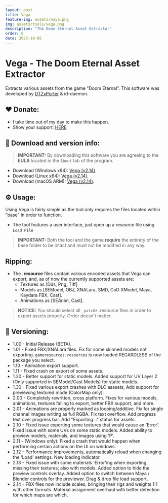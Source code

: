 ```yaml
---
layout: post
title: Vega
feature-img: assets/maya.png
img: assets/tools/vega.png
description: "The Doom Eternal Asset Extractor"
order: 0
date: 2023-10-05
---
```


# Vega - The Doom Eternal Asset Extractor
Extracts various assets from the game "Doom Eternal". This software was developed by [DTZxPorter](https://twitter.com/dtzxporter) & id-daemon.

## ❤️ Donate:
- I take time out of my day to make this happen.
- Show your support: [HERE](https://dtzxporter.com/donate)

## 💾 Download and version info:

> **IMPORTANT:** By downloading this software you are agreeing to the **EULA** located in the `About` tab of the program.

- Download (Windows x64): [Vega (v2.14)](https://mega.nz/file/tIYgCSTT#Vc0AZpEPsLl0mUm7yEvUp0xWjLzomnjpAQhzFXAekTc).
- Download (Linux x64): [Vega (v2.14)](https://mega.nz/file/MNZWhYwS#6lnOZ5CpWSv7sLcTylZ9D0xitAtJ-0dvLukdWMHHaY0).
- Download (macOS ARM): [Vega (v2.14)](https://mega.nz/file/tBZDxYxC#9MIZlhiwx73lywWzs19n2NxzdNDWcmJ-anzn7EN24XM).

## ⚙️ Usage:
Using Vega is fairly simple as the tool only requires the files located within "base" in order to function.

- The tool features a user interface, just open up a resource file using `Load File`

> **IMPORTANT:** Both the tool and the game **require** the entirety of the base folder to be intact and must not be modified in any way.

## Ripping:
- The **.resource** files contain various encoded assets that Vega can export; and, as of now the currently supported assets are:
  - Textures as [Dds, Png, Tiff]
  - Models as [SEModel, OBJ, XNALara, SMD, CoD XModel, Maya, Kaydara FBX, Cast].
  - Animations as [SEAnim, Cast].

> **NOTICE:** You should select all `_patchX` .resource files in order to export assets properly. Order doesn't matter.

## 📌 Versioning:
- 1.00 - Initial Release (BETA).
- 1.01 - Fixed FBX/XNALara files. Fix for some skinned models not exporting. `gameresources.resources` is now loaded REGARDLESS of the package you select.
- 1.10 - Animation export support.
- 1.11 - Fixed crash on export of some assets.
- 1.20 - Better support for static models. Added support for UV Layer 2 (Only supported in SEModel/Cast Models) for static models.
- 1.30 - Fixed various export crashes with DLC aassets, Add support for previewing textured mode (ColorMap only).
- 2.00 - Completely rewritten, cross platform. Fixes for various models, animations, textures failing to export, better FBX support, and more.
- 2.01 - Animations are properly marked as looping/additive. Fix for single channel images writing as full RGBA. Fix text overflow. Add progress text over progress bar. Add "Exporting..." status for assets.
- 2.10 - Fixed issue exporting some textures that would cause an 'Error'. Fixed issue with some UVs on some static models. Added ability to preview models, materials, and images using 'P'.
- 2.11 - (Windows only): Fixed a crash that would happen when performing certain actions on the UI on windows.
- 2.12 - Performance improvements, automatically reload when changing the 'Load' settings. New loading indicator.
- 2.13 - Fixed issue with some materials 'Error'ing when exporting, missing their textures; also with models. Added option to hide the preview controls overlay. Added option to switch between Maya / Blender controls for the previewer. Drag & drop file load support.
- 2.14 - FBX files now include scales, bringing their rigs and weights 1:1 with other formats. Material assignment overhaul with better detection for which maps are which.